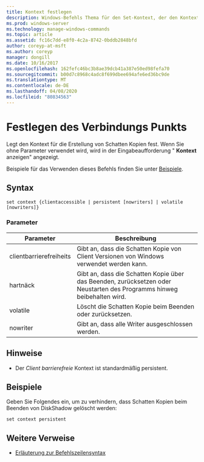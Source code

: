 ```yaml
---
title: Kontext festlegen
description: Windows-Befehls Thema für den Set-Kontext, der den Kontext für die Erstellung von Schatten Kopien festlegt.
ms.prod: windows-server
ms.technology: manage-windows-commands
ms.topic: article
ms.assetid: fc16c7dd-e8f0-4c2a-8742-0bddb2848bfd
author: coreyp-at-msft
ms.author: coreyp
manager: dongill
ms.date: 10/16/2017
ms.openlocfilehash: 162fefc46bc3b8ae39dcb41a387e50ed98fefa70
ms.sourcegitcommit: b00d7c8968c4adc8f699dbee694afe6ed36bc9de
ms.translationtype: MT
ms.contentlocale: de-DE
ms.lasthandoff: 04/08/2020
ms.locfileid: "80834563"
---
```

# <a name="set-contex"></a>Festlegen des Verbindungs Punkts

Legt den Kontext für die Erstellung von Schatten Kopien fest. Wenn Sie ohne Parameter verwendet wird, wird in der Eingabeaufforderung " **Kontext** anzeigen" angezeigt.

Beispiele für das Verwenden dieses Befehls finden Sie unter [Beispiele](#BKMK_examples).

## <a name="syntax"></a>Syntax

```
set context {clientaccessible | persistent [nowriters] | volatile [nowriters]}
```

### <a name="parameters"></a>Parameter

|Parameter|Beschreibung|
|---------|-----------|
|clientbarrierefreiheits|Gibt an, dass die Schatten Kopie von Client Versionen von Windows verwendet werden kann.|
|hartnäck|Gibt an, dass die Schatten Kopie über das Beenden, zurücksetzen oder Neustarten des Programms hinweg beibehalten wird.|
|volatile|Löscht die Schatten Kopie beim Beenden oder zurücksetzen.|
|nowriter|Gibt an, dass alle Writer ausgeschlossen werden.|

## <a name="remarks"></a>Hinweise

-   Der *Client barrierefreie* Kontext ist standardmäßig persistent.

## <a name="examples"></a><a name=BKMK_examples></a>Beispiele

Geben Sie Folgendes ein, um zu verhindern, dass Schatten Kopien beim Beenden von DiskShadow gelöscht werden:
```
set context persistent
```

## <a name="additional-references"></a>Weitere Verweise

- [Erläuterung zur Befehlszeilensyntax](command-line-syntax-key.md)